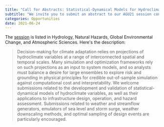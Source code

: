 ```yaml
---
title: "Call for Abstracts: Statistical-Dynamical Models for Hydroclimatic Risk Management and Adaptation"
subtitle: "We invite you to submit an abstract to our AGU21 session convened by Drs. James Doss-Gollin, Scott Steinschneider, Julianne Quinn, and Sudarshana Mukhopadhyay."
categories: Opportunities
date: 2021-06-24
---
```


The [session](https://agu.confex.com/agu/fm21/prelim.cgi/Session/118811) is listed in Hydrology, Natural Hazards, Global Environmental Change, and Atmospheric Sciences.
Here's the description:

> Decision-making for climate adaptation relies on projections of hydroclimate variables at a range of interconnected spatial and temporal scales. Many simulation and optimization frameworks rely on such projections as an input to system models, and so analysts must balance a desire for large ensembles to explore risk and grounding in physical principles for credible out-of-sample simulation against computational cost and interpretability. We welcome submissions related to the development and validation of statistical-dynamical models of hydroclimate variables, as well as their applications to infrastructure design, operation, and hazard assessment. Submissions related to weather and streamflow generators, emulators of sea level and storm surge, weather downscaling methods, and optimal sampling of design events are particularly encouraged.
